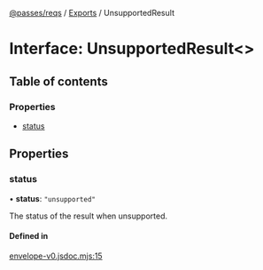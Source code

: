 [@passes/reqs](../README.md) / [Exports](../modules.md) / UnsupportedResult

# Interface: UnsupportedResult\<\>

## Table of contents

### Properties

- [status](UnsupportedResult.md#status)

## Properties

### status

• **status**: ``"unsupported"``

The status of the result when unsupported.

#### Defined in

[envelope-v0.jsdoc.mjs:15](https://github.com/passes-org/passes/blob/6f5f306/packages/reqs/src/envelope-v0.jsdoc.mjs#L15)

